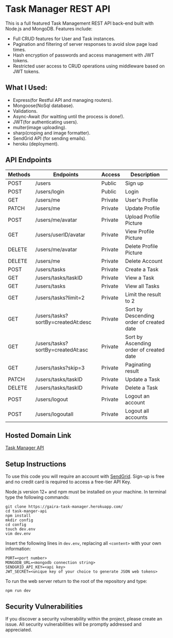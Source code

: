 <h1>Task Manager REST API</h1>
This is a full featured Task Management REST API back-end built with Node.js and MongoDB. Features include:
<ul>
  <li> Full CRUD features for User and Task instances. </li>
  <li> Pagination and filtering of server responses to avoid slow page load times. </li>
  <li> Hash encryption of passwords and access management with JWT tokens.</li>
  <li> Restricted user access to CRUD operations using middleware based on JWT tokens. </li>
</ul>

## What I Used:
<ul>
<li> Express(for Restful API and managing routers). </li>
<li> Mongoose(NoSql database). </li>
<li>Validations.</li>
<li>Async-Await (for waitting until the process is done!).</li>
<li>JWT(for authenticating users).</li>
<li>multer(image uploading). </li>
<li>sharp(croping and image formatter). </li>
<li>SendGrid API (for sending emails).</li>
<li>heroku (deployment). </li>
</ul>

## API Endpoints 

| Methods | Endpoints                          | Access  | Description                              |
| ------- | ---------------------------------- | ------- | ---------------------------------------- |
| POST    | /users                             | Public  | Sign up                                  |
| POST    | /users/login                       | Public  | Login                                    |
| GET     | /users/me                          | Private | User's Profile                           |
| PATCH   | /users/me                          | Private | Update Profile                           |
| POST    | /users/me/avatar                   | Private | Upload Profile Picture                   |
| GET     | /users/userID/avatar              | Private | View Profile Picture                     |
| DELETE  | /users/me/avatar                   | Private | Delete Profile Picture                   |
| DELETE  | /users/me                          | Private | Delete Account                           |
| POST    | /users/tasks                       | Private | Create a Task                            |
| GET     | /users/tasks/taskID                | Private | View a Task                              |
| GET     | /users/tasks                       | Private | View all Tasks                           |
| GET     | /users/tasks?limit=2               | Private | Limit the result to 2                    |
| GET     | /users/tasks?sortBy=createdAt:desc | Private | Sort by Descending order of created date |
| GET     | /users/tasks?sortBy=createdAt:asc  | Private | Sort by Ascending order of created date  |
| GET     | /users/tasks?skip=3                | Private | Paginating result                        |
| PATCH   | /users/tasks/taskID                | Private | Update a Task                            |
| DELETE  | /users/tasks/taskID                | Private | Delete a Task                            |
| POST    | /users/logout                      | Private | Logout an account                        |
| POST    | /users/logoutall                   | Private | Logout all accounts                      |

## Hosted Domain Link

[Task Manager API](https://gaira-task-manager.herokuapp.com/)

## Setup Instructions

To use this code you will require an account with [SendGrid](https://signup.sendgrid.com/).  Sign-up is free and no credit card is required to access a free-tier API Key.

Node.js version 12+ and npm must be installed on your machine.  In terminal type the following commands:
```
git clone https://gaira-task-manager.herokuapp.com/
cd task-manger-api
npm install
mkdir config
cd config
touch dev.env
vim dev.env
```

Insert the following lines in `dev.env`, replacing all `<content>` with your own information:

```
PORT=<port number>
MONGODB_URL=<mongodb connection string>
SENDGRID_API_KEY=<api key>
JWT_SECRET=<unique key of your choice to generate JSON web tokens>
```
To run the web server return to the root of the repository and type:
```
npm run dev
```

## Security Vulnerabilities

If you discover a security vulnerability within the project, please create an issue. All security vulnerabilities will be promptly addressed and appreciated.
